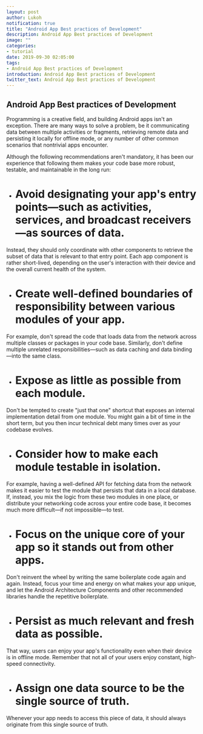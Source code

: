 ```yaml
---
layout: post
author: Lukoh
notification: true
title: "Android App Best practices of Development"
description: Android App Best practices of Development
image: ""
categories:
- tutorial
date: 2019-09-30 02:05:00
tags:
- Android App Best practices of Development
introduction: Android App Best practices of Development
twitter_text: Android App Best practices of Development
---
```


## Android App Best practices of Development

Programming is a creative field, and building Android apps isn't an exception. There are many ways to solve a problem, be it communicating data between multiple activities or fragments, retrieving remote data and persisting it locally for offline mode, or any number of other common scenarios that nontrivial apps encounter.

Although the following recommendations aren't mandatory, it has been our experience that following them makes your code base more robust, testable, and maintainable in the long run:

* # Avoid designating your app's entry points—such as activities, services, and broadcast receivers—as sources of data.

Instead, they should only coordinate with other components to retrieve the subset of data that is relevant to that entry point. Each app component is rather short-lived, depending on the user's interaction with their device and the overall current health of the system.

* # Create well-defined boundaries of responsibility between various modules of your app.

For example, don't spread the code that loads data from the network across multiple classes or packages in your code base. Similarly, don't define multiple unrelated responsibilities—such as data caching and data binding—into the same class.

* # Expose as little as possible from each module.

Don't be tempted to create "just that one" shortcut that exposes an internal implementation detail from one module. You might gain a bit of time in the short term, but you then incur technical debt many times over as your codebase evolves.

* # Consider how to make each module testable in isolation.

For example, having a well-defined API for fetching data from the network makes it easier to test the module that persists that data in a local database. If, instead, you mix the logic from these two modules in one place, or distribute your networking code across your entire code base, it becomes much more difficult—if not impossible—to test.

* # Focus on the unique core of your app so it stands out from other apps.

Don't reinvent the wheel by writing the same boilerplate code again and again. Instead, focus your time and energy on what makes your app unique, and let the Android Architecture Components and other recommended libraries handle the repetitive boilerplate.

* # Persist as much relevant and fresh data as possible.

That way, users can enjoy your app's functionality even when their device is in offline mode. Remember that not all of your users enjoy constant, high-speed connectivity.

* # Assign one data source to be the single source of truth.

Whenever your app needs to access this piece of data, it should always originate from this single source of truth.
